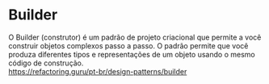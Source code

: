 # Builder  
O Builder (construtor) é um padrão de projeto criacional que permite a você construir objetos complexos passo a passo. O padrão permite que você produza diferentes tipos e representações de um objeto usando o mesmo código de construção.  
https://refactoring.guru/pt-br/design-patterns/builder
